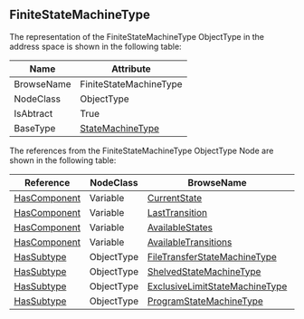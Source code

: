 <!-- objecttype -->
## FiniteStateMachineType

The representation of the FiniteStateMachineType ObjectType in the address space is shown in the following table:  

|Name|Attribute|
|---|---|
|BrowseName|FiniteStateMachineType|
|NodeClass|ObjectType|
|IsAbtract|True|
|BaseType|[StateMachineType](../../../Part5/ObjectTypes/StateMachineType/readme.md)|

The references from the FiniteStateMachineType ObjectType Node are shown in the following table:  

|Reference|NodeClass|BrowseName|DataType|TypeDefinition|ModellingRule|
|---|---|---|---|---|---|
|[HasComponent](../../../Part3/ReferenceTypes/HasComponent/readme.md)|Variable|[CurrentState](#CurrentState)|[LocalizedText](../../../Part3/DataTypes/LocalizedText/readme.md)|[FiniteStateVariableType](../../Part5/VariableTypes/FiniteStateVariableType/readme.md)|[Mandatory](../../Objects/Mandatory/readme.md)|
|[HasComponent](../../../Part3/ReferenceTypes/HasComponent/readme.md)|Variable|[LastTransition](#LastTransition)|[LocalizedText](../../../Part3/DataTypes/LocalizedText/readme.md)|[FiniteTransitionVariableType](../../Part5/VariableTypes/FiniteTransitionVariableType/readme.md)|[Optional](../../Objects/Optional/readme.md)|
|[HasComponent](../../../Part3/ReferenceTypes/HasComponent/readme.md)|Variable|[AvailableStates](#AvailableStates)|[NodeId](../../../Part3/DataTypes/NodeId/readme.md)[]|[BaseDataVariableType](../../Part5/VariableTypes/BaseDataVariableType/readme.md)|[Optional](../../Objects/Optional/readme.md)|
|[HasComponent](../../../Part3/ReferenceTypes/HasComponent/readme.md)|Variable|[AvailableTransitions](#AvailableTransitions)|[NodeId](../../../Part3/DataTypes/NodeId/readme.md)[]|[BaseDataVariableType](../../Part5/VariableTypes/BaseDataVariableType/readme.md)|[Optional](../../Objects/Optional/readme.md)|
|[HasSubtype](../../../Part3/ReferenceTypes/HasSubtype/readme.md)|ObjectType|[FileTransferStateMachineType](#FileTransferStateMachineType)||||
|[HasSubtype](../../../Part3/ReferenceTypes/HasSubtype/readme.md)|ObjectType|[ShelvedStateMachineType](#ShelvedStateMachineType)||||
|[HasSubtype](../../../Part3/ReferenceTypes/HasSubtype/readme.md)|ObjectType|[ExclusiveLimitStateMachineType](#ExclusiveLimitStateMachineType)||||
|[HasSubtype](../../../Part3/ReferenceTypes/HasSubtype/readme.md)|ObjectType|[ProgramStateMachineType](#ProgramStateMachineType)||||


